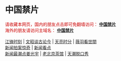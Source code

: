 # 中国禁片
<span  style="color:#CC0000;">请收藏本网页，国内的朋友点击即可免翻墙访问：</span>
<b><a href="https://abcd3.cf/">中国禁片</a></b>
</br>
<span  style="color:#CC0000;">海外的朋友请访问主域名：</span>
<b><a href="https://jinpian.org/">中国禁片</a></b>
</br></br>
<span><a href="https://abcd3.cf/category/political/jiangfeng/">江锋时刻</a></span> | <span><a href="https://abcd3.cf/author/wenzhao/">文昭谈古论今</a></span> | <span><a href="https://abcd3.cf/author/zhangtianliang/">天亮时分</a></span> | <span><a href="https://abcd3.cf/category/political/weiyu/">薇羽看世間</a></span>
</br>
<span><a href="https://abcd3.cf/author/dayu/">新闻拍案惊奇</a></span> | <span><a href="https://abcd3.cf/author/limuyang/">新闻看点</a></span>
</br>
<span><a href="https://abcd3.cf/author/jiangguangyu/">新闻最潮点姜光宇</a></span> | <span><a href="https://abcd3.cf/author/chaguan/">老北京茶馆</a></span> | <span><a href="https://abcd3.cf/author/tianchao/">天潮脱口秀</a></span>
</br>

</br>
